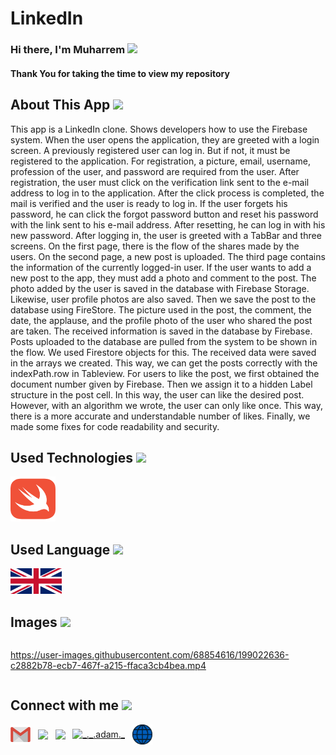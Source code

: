 # LinkedIn
### Hi there, I'm Muharrem <img src = "https://raw.githubusercontent.com/MartinHeinz/MartinHeinz/master/wave.gif" width = "42"> 
#### Thank You for taking the time to view my repository 

## <h2> About This App <img src = "https://c.tenor.com/JsoERRQcZqYAAAAi/thumbs-up-joypixels.gif" width = "42"></h2>
This app is a LinkedIn clone. Shows developers how to use the Firebase system. When the user opens the application, they are greeted with a login screen. A previously registered user can log in. But if not, it must be registered to the application. For registration, a picture, email, username, profession of the user, and password are required from the user. After registration, the user must click on the verification link sent to the e-mail address to log in to the application. After the click process is completed, the mail is verified and the user is ready to log in. If the user forgets his password, he can click the forgot password button and reset his password with the link sent to his e-mail address. After resetting, he can log in with his new password. After logging in, the user is greeted with a TabBar and three screens. On the first page, there is the flow of the shares made by the users. On the second page, a new post is uploaded. The third page contains the information of the currently logged-in user. If the user wants to add a new post to the app, they must add a photo and comment to the post. The photo added by the user is saved in the database with Firebase Storage. Likewise, user profile photos are also saved. Then we save the post to the database using FireStore. The picture used in the post, the comment, the date, the applause, and the profile photo of the user who shared the post are taken. The received information is saved in the database by Firebase. Posts uploaded to the database are pulled from the system to be shown in the flow. We used Firestore objects for this. The received data were saved in the arrays we created. This way, we can get the posts correctly with the indexPath.row in Tableview. For users to like the post, we first obtained the document number given by Firebase. Then we assign it to a hidden Label structure in the post cell. In this way, the user can like the desired post. However, with an algorithm we wrote, the user can only like once. This way, there is a more accurate and understandable number of likes. Finally, we made some fixes for code readability and security.

<h2> Used Technologies <img src = "https://media2.giphy.com/media/QssGEmpkyEOhBCb7e1/giphy.gif?cid=ecf05e47a0n3gi1bfqntqmob8g9aid1oyj2wr3ds3mg700bl&rid=giphy.gif" width = "42"> </h2>
<div class="row">
      <div class="column">
<img width ='72px' src 
     ='https://raw.githubusercontent.com/MuharremKoroglu/MuharremKoroglu/main/swift-icon.svg'>
  </div>
</div>

<h2> Used Language <img src = "https://media.giphy.com/media/Zd6jPg8hcp4Q3vrvjo/giphy.gif" width = "42"> </h2>
<div class="row">
      <div class="column">
<img width ='82px' src 
     ='https://raw.githubusercontent.com/MuharremKoroglu/Bitcoin/main/Flag_of_the_United_Kingdom.svg'>
  </div>
</div>

<h2> Images <img src = "https://media2.giphy.com/media/psneItdLMpWy36ejfA/source.gif" width = "62"> </h2>
  <div class="column">





https://user-images.githubusercontent.com/68854616/199022636-c2882b78-ecb7-467f-a215-ffaca3cb4bea.mp4






  </div>
<h2> Connect with me <img src='https://raw.githubusercontent.com/ShahriarShafin/ShahriarShafin/main/Assets/handshake.gif' width="100"> </h2>
<a href = 'mailto:muharremkoroglu245@gmail.com'> <img align="center" width = '32px' align= 'center' src="https://raw.githubusercontent.com/MuharremKoroglu/MuharremKoroglu/main/gmail-logo-2561.svg"/></a> &nbsp;
<a href = 'https://www.linkedin.com/in/muharremkoroglu/'> <img align="center" width = '32px' align= 'center' src="https://raw.githubusercontent.com/rahulbanerjee26/githubAboutMeGenerator/main/icons/linked-in-alt.svg"/></a> &nbsp;
<a href = 'https://muharremkoroglu.medium.com/'> <img align="center" width = '32px' align= 'center' src="https://raw.githubusercontent.com/rahulbanerjee26/githubAboutMeGenerator/main/icons/medium.svg"/></a> &nbsp;
<a href="https://www.instagram.com/m.koroglu99/" target="blank"><img align="center" src="https://raw.githubusercontent.com/rahuldkjain/github-profile-readme-generator/master/src/images/icons/Social/instagram.svg" alt="_._.adam._"  width="32px" align= 'center' /></a> &nbsp;
<a href = 'https://synta-x.com/'> <img align="center" width = '32px' align= 'center' src="https://raw.githubusercontent.com/MuharremKoroglu/MuharremKoroglu/main/internet-svgrepo-com%20(2).svg"/></a> &nbsp;


















